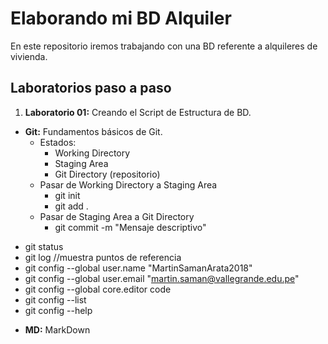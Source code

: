 # Elaborando mi BD Alquiler
En este repositorio iremos trabajando con una BD referente a alquileres de vivienda.

## Laboratorios paso a paso

1. **Laboratorio 01:** 
Creando el Script de Estructura de BD.
- **Git:** Fundamentos básicos de Git.
    * Estados:
        - Working Directory
        - Staging Area
        - Git Directory (repositorio)
    * Pasar de Working Directory a Staging Area   
        - git init
        - git add .
    * Pasar de Staging Area a Git Directory
        - git commit -m "Mensaje descriptivo"

*    git status
*    git log //muestra puntos de referencia
*    git config --global user.name "MartinSamanArata2018"
*    git config --global user.email "martin.saman@vallegrande.edu.pe"
*    git config --global core.editor code
*    git config --list
*    git config --help

- **MD:** MarkDown